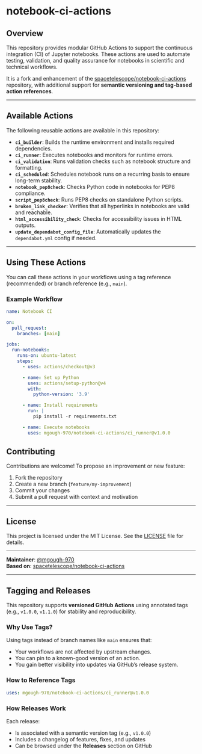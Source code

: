 # notebook-ci-actions

## Overview

This repository provides modular GitHub Actions to support the continuous integration (CI) of Jupyter notebooks. These actions are used to automate testing, validation, and quality assurance for notebooks in scientific and technical workflows.

It is a fork and enhancement of the [spacetelescope/notebook-ci-actions](https://github.com/spacetelescope/notebook-ci-actions) repository, with additional support for **semantic versioning and tag-based action references**.

---

## Available Actions

The following reusable actions are available in this repository:

- **`ci_builder`**: Builds the runtime environment and installs required dependencies.
- **`ci_runner`**: Executes notebooks and monitors for runtime errors.
- **`ci_validation`**: Runs validation checks such as notebook structure and formatting.
- **`ci_scheduled`**: Schedules notebook runs on a recurring basis to ensure long-term stability.
- **`notebook_pep8check`**: Checks Python code in notebooks for PEP8 compliance.
- **`script_pep8check`**: Runs PEP8 checks on standalone Python scripts.
- **`broken_link_checker`**: Verifies that all hyperlinks in notebooks are valid and reachable.
- **`html_accessibility_check`**: Checks for accessibility issues in HTML outputs.
- **`update_dependabot_config_file`**: Automatically updates the `dependabot.yml` config if needed.

---

## Using These Actions

You can call these actions in your workflows using a tag reference (recommended) or branch reference (e.g., `main`).

### Example Workflow

```yaml
name: Notebook CI

on:
  pull_request:
    branches: [main]

jobs:
  run-notebooks:
    runs-on: ubuntu-latest
    steps:
      - uses: actions/checkout@v3

      - name: Set up Python
        uses: actions/setup-python@v4
        with:
          python-version: '3.9'

      - name: Install requirements
        run: |
          pip install -r requirements.txt

      - name: Execute notebooks
        uses: mgough-970/notebook-ci-actions/ci_runner@v1.0.0
```

## Contributing

Contributions are welcome! To propose an improvement or new feature:

1. Fork the repository  
2. Create a new branch (`feature/my-improvement`)  
3. Commit your changes  
4. Submit a pull request with context and motivation

---

## License

This project is licensed under the MIT License. See the [LICENSE](LICENSE) file for details.

---

**Maintainer**: [@mgough-970](https://github.com/mgough-970)  
**Based on**: [spacetelescope/notebook-ci-actions](https://github.com/spacetelescope/notebook-ci-actions)

---

## Tagging and Releases

This repository supports **versioned GitHub Actions** using annotated tags (e.g., `v1.0.0`, `v1.1.0`) for stability and reproducibility.

### Why Use Tags?

Using tags instead of branch names like `main` ensures that:
- Your workflows are not affected by upstream changes.
- You can pin to a known-good version of an action.
- You gain better visibility into updates via GitHub’s release system.

### How to Reference Tags

```yaml
uses: mgough-970/notebook-ci-actions/ci_runner@v1.0.0
```
### How Releases Work

Each release:
- Is associated with a semantic version tag (e.g., `v1.0.0`)
- Includes a changelog of features, fixes, and updates
- Can be browsed under the **Releases** section on GitHub
